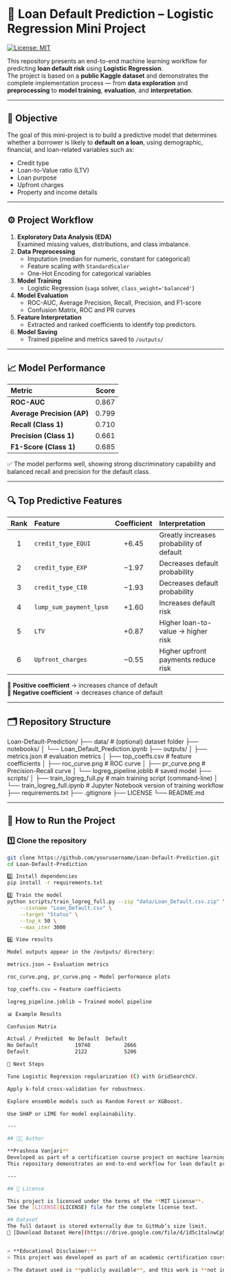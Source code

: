 # 🧠 Loan Default Prediction – Logistic Regression Mini Project
[![License: MIT](https://img.shields.io/badge/License-MIT-blue.svg)](LICENSE)


This repository presents an end-to-end machine learning workflow for predicting **loan default risk** using **Logistic Regression**.  
The project is based on a **public Kaggle dataset** and demonstrates the complete implementation process — from **data exploration** and **preprocessing** to **model training**, **evaluation**, and **interpretation**.

---

## 🎯 Objective

The goal of this mini-project is to build a predictive model that determines whether a borrower is likely to **default on a loan**, using demographic, financial, and loan-related variables such as:

- Credit type  
- Loan-to-Value ratio (LTV)  
- Loan purpose  
- Upfront charges  
- Property and income details  

---

## ⚙️ Project Workflow

1. **Exploratory Data Analysis (EDA)**  
   Examined missing values, distributions, and class imbalance.  
2. **Data Preprocessing**  
   - Imputation (median for numeric, constant for categorical)  
   - Feature scaling with `StandardScaler`  
   - One-Hot Encoding for categorical variables  
3. **Model Training**  
   - Logistic Regression (`saga` solver, `class_weight='balanced'`)  
4. **Model Evaluation**  
   - ROC-AUC, Average Precision, Recall, Precision, and F1-score  
   - Confusion Matrix, ROC and PR curves  
5. **Feature Interpretation**  
   - Extracted and ranked coefficients to identify top predictors.  
6. **Model Saving**  
   - Trained pipeline and metrics saved to `/outputs/`

---

## 📈 Model Performance

| Metric | Score |
|:--|:--:|
| **ROC-AUC** | 0.867 |
| **Average Precision (AP)** | 0.799 |
| **Recall (Class 1)** | 0.710 |
| **Precision (Class 1)** | 0.661 |
| **F1-Score (Class 1)** | 0.685 |

✅ The model performs well, showing strong discriminatory capability and balanced recall and precision for the default class.

---

## 🔍 Top Predictive Features

| Rank | Feature | Coefficient | Interpretation |
|:--:|:--|:--:|:--|
| 1 | `credit_type_EQUI` | +6.45 | Greatly increases probability of default |
| 2 | `credit_type_EXP` | −1.97 | Decreases default probability |
| 3 | `credit_type_CIB` | −1.93 | Decreases default probability |
| 4 | `lump_sum_payment_lpsm` | +1.60 | Increases default risk |
| 5 | `LTV` | +0.87 | Higher loan-to-value → higher risk |
| 6 | `Upfront_charges` | −0.55 | Higher upfront payments reduce risk |

📌 **Positive coefficient** → increases chance of default  
📌 **Negative coefficient** → decreases chance of default  

---

## 🗂️ Repository Structure

Loan-Default-Prediction/
├── data/ # (optional) dataset folder
├── notebooks/
│ └── Loan_Default_Prediction.ipynb
├── outputs/
│ ├── metrics.json # evaluation metrics
│ ├── top_coeffs.csv # feature coefficients
│ ├── roc_curve.png # ROC curve
│ ├── pr_curve.png # Precision-Recall curve
│ └── logreg_pipeline.joblib # saved model
├── scripts/
│ ├── train_logreg_full.py # main training script (command-line)
│ └── train_logreg_full.ipynb # Jupyter Notebook version of training workflow
├── requirements.txt
├── .gitignore
├── LICENSE
└── README.md


---

## 🚀 How to Run the Project

### 1️⃣ Clone the repository
```bash
git clone https://github.com/yourusername/Loan-Default-Prediction.git
cd Loan-Default-Prediction

2️⃣ Install dependencies
pip install -r requirements.txt

3️⃣ Train the model
python scripts/train_logreg_full.py --zip "data/Loan_Default.csv.zip" \
    --csvname "Loan_Default.csv" \
    --target "Status" \
    --top_k 50 \
    --max_iter 3000

4️⃣ View results

Model outputs appear in the /outputs/ directory:

metrics.json → Evaluation metrics

roc_curve.png, pr_curve.png → Model performance plots

top_coeffs.csv → Feature coefficients

logreg_pipeline.joblib → Trained model pipeline

📊 Example Results

Confusion Matrix

Actual / Predicted	No Default	Default
No Default		      19740		      2666
Default			      2122		      5206

🧭 Next Steps

Tune Logistic Regression regularization (C) with GridSearchCV.

Apply k-fold cross-validation for robustness.

Explore ensemble models such as Random Forest or XGBoost.

Use SHAP or LIME for model explainability.

---

## 👩‍💻 Author

**Prashnsa Vanjari**  
Developed as part of a certification course project on machine learning and data analytics.  
This repository demonstrates an end-to-end workflow for loan default prediction using Logistic Regression.

---

## 📄 License

This project is licensed under the terms of the **MIT License**.  
See the [LICENSE](LICENSE) file for the complete license text.

## Dataset
The full dataset is stored externally due to GitHub’s size limit.  
📂 [Download Dataset Here](https://drive.google.com/file/d/1d5c1talnwCp5a_FR1CMG82n-HAZbZW5h/view?usp=drive_link)


> **Educational Disclaimer:**  
> This project was developed as part of an academic certification course and is intended **solely for educational and learning purposes**.  

> The dataset used is **publicly available**, and this work is **not intended for commercial use**.

